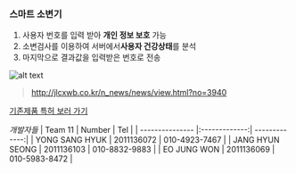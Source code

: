 ### 스마트 소변기
1. 사용자 번호를 입력 받아 **개인 정보 보호** 가능
2. 소변검사를 이용하여 서버에서**사용자 건강상태**를 분석
3. 마지막으로 결과값을 입력받은 번호로 전송

![alt text](http://jlcxwb.co.kr/n_news/peg/1511/3068dc2c436a6a4db34ada85afb507aa_DCAE48hTldy8a7OUu4G7Uvc.JPG "Img")
>http://jlcxwb.co.kr/n_news/news/view.html?no=3940

[기존제품 특허 보러 가기](https://goo.gl/fWAi4i)

*개발자들*
|     Team 11     |     Number    |      Tel      |
| --------------- |:-------------:| -------------:|
| YONG SANG HYUK  |   2011136072  | 010-4923-7467 |
| JANG HYUN SEONG |   2011136103  | 010-8832-9883 |
| EO JUNG WON     |   2011136069  | 010-5983-8472 |